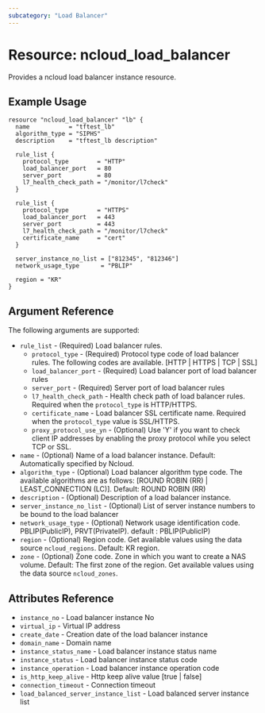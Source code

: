 ```yaml
---
subcategory: "Load Balancer"
---
```



# Resource: ncloud_load_balancer
Provides a ncloud load balancer instance resource.

## Example Usage

```hcl
resource "ncloud_load_balancer" "lb" {
  name           = "tftest_lb"
  algorithm_type = "SIPHS"
  description    = "tftest_lb description"
  
  rule_list {
    protocol_type        = "HTTP"
    load_balancer_port   = 80
    server_port          = 80
    l7_health_check_path = "/monitor/l7check"
  }
  
  rule_list {
    protocol_type        = "HTTPS"
    load_balancer_port   = 443
    server_port          = 443
    l7_health_check_path = "/monitor/l7check"
    certificate_name     = "cert"
  }
  
  server_instance_no_list = ["812345", "812346"]
  network_usage_type      = "PBLIP"

  region = "KR"
}
```

## Argument Reference

The following arguments are supported:

* `rule_list` - (Required) Load balancer rules.
  * `protocol_type` - (Required) Protocol type code of load balancer rules. The following codes are available. [HTTP | HTTPS | TCP | SSL]
  * `load_balancer_port` - (Required) Load balancer port of load balancer rules
  * `server_port` - (Required) Server port of load balancer rules
  * `l7_health_check_path` - Health check path of load balancer rules. Required when the `protocol_type` is HTTP/HTTPS.
  * `certificate_name` - Load balancer SSL certificate name. Required when the `protocol_type` value is SSL/HTTPS.
  * `proxy_protocol_use_yn` - (Optional) Use 'Y' if you want to check client IP addresses by enabling the proxy protocol while you select TCP or SSL.
* `name` - (Optional) Name of a load balancer instance. Default: Automatically specified by Ncloud.
* `algorithm_type` - (Optional) Load balancer algorithm type code. The available algorithms are as follows: [ROUND ROBIN (RR) | LEAST_CONNECTION (LC)]. Default: ROUND ROBIN (RR)
* `description` - (Optional) Description of a load balancer instance.
* `server_instance_no_list` - (Optional) List of server instance numbers to be bound to the load balancer
* `network_usage_type` - (Optional) Network usage identification code. PBLIP(PublicIP), PRVT(PrivateIP). default : PBLIP(PublicIP)
* `region` - (Optional) Region code. Get available values using the data source `ncloud_regions`.
    Default: KR region.
* `zone` - (Optional) Zone code. Zone in which you want to create a NAS volume. Default: The first zone of the region.
    Get available values using the data source `ncloud_zones`.

## Attributes Reference

* `instance_no` - Load balancer instance No
* `virtual_ip` - Virtual IP address
* `create_date` - Creation date of the load balancer instance
* `domain_name` - Domain name
* `instance_status_name` - Load balancer instance status name
* `instance_status` - Load balancer instance status code
* `instance_operation` - Load balancer instance operation code
* `is_http_keep_alive` - Http keep alive value [true | false]
* `connection_timeout` - Connection timeout
* `load_balanced_server_instance_list` - Load balanced server instance list
